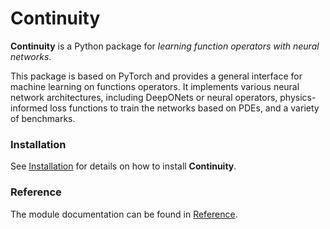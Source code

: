 Continuity
==========

**Continuity** is a Python package for *learning function operators with neural
networks*.

This package is based on PyTorch and provides a general interface for machine
learning on functions operators. It implements various neural network
architectures, including DeepONets or neural operators, physics-informed loss
functions to train the networks based on PDEs, and a variety of benchmarks.

### Installation
See [Installation](installation.md) for details on how to install **Continuity**.

### Reference
The module documentation can be found in [Reference](reference/continuity/index.md).

